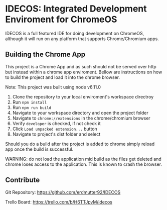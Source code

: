 # IDECOS: Integrated Development Enviroment for ChromeOS

IDECOS is a full featured IDE for doing development on ChromeOS, although it will run on any platform that supports Chrome/Chromium apps.

## Building the Chrome App

This project is a Chrome App and as such should not be served over http but instead within a chrome app enviroment. Bellow are instructions on how to build the project and load it into the chrome browser.

Note: This project was built using node v6.11.0 

1. Clone the repository to your local enviroment's workspace directroy
2. Run `npm install`
3. Run `npm run build`
4. Navigate to your workspace directory and open the project folder
5. Navigate to `chrome://extensions` in the chrome/chromium browser
6. Verify `developer` is checked, if not check it
7. Click `Load unpacked extension...` button
8. Navigate to project's dist folder and select 

Should you do a build after the project is added to chrome simply reload app once the build is successful.

WARNING: do not load the application mid build as the files get deleted and chrome loses access to the application. This is known to crash the browser.

## Contribute

Git Repository: https://github.com/erdmutter92/IDECOS

Trello Board: https://trello.com/b/H6TTJpvM/idecos
